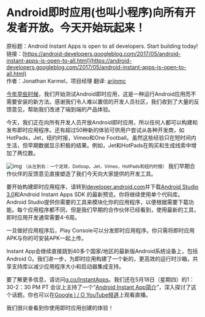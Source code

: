 # Android即时应用(也叫小程序)向所有开发者开放。今天开始玩起来！

原标题：Android Instant Apps is open to all developers. Start building today!   
链接：[https://android-developers.googleblog.com/2017/05/android-instant-apps-is-open-to-all.html](https://android-developers.googleblog.com/2017/05/android-instant-apps-is-open-to-all.html)  
作者：Jonathan Karmel，项目经理
翻译: [arjinmc](https://github.com/arjinmc)  

[今年早些时候](https://android-developers.googleblog.com/2017/01/android-instant-apps-starts-initial.html)，我们开始测试Android即时应用，这是一种运行Android应用而不需要安装的新方法。感谢我们令人难以置信的开发人员社区，我们收到了大量的反馈意见，帮助我们改进了端到端的产品体验。

今天，我们正在向所有开发人员开放Android即时应用，所以任何人都可以构建和发布即时应用程序。还有超过50种新的体验可供用户尝试从各种开发商，如HotPads，Jet，纽约时报，Vimeo和One Football。虽然这些经验只在短时间内生活，但早期数据显示积极的结果。例如，Jet和HotPads在购买和生成线索中增加了两位数。

![img](../images/2017.5.17.instantapp.gif) 
<small>（从左到右：一个足球，Dotloop，Jet，Vimeo，HotPads和纽约时报）</small>
我们早期合作伙伴的反馈意见直接塑造了我们今天向大家提供的开发工具。

要开始构建即时应用程序，请转到[developer.android.com](https://developer.android.com/index.html)并下载[Android Studio 3.0](http://android-developers.googleblog.com/2017/05/android-studio-3-0-canary1.html)和Android Instant Apps SDK 的最新预览。你将继续使用单个代码库。Android Studio提供你需要的工具来模块化你的应用程序，以便根据需要下载功能。每个应用程序都不同，但是我们早期的合作伙伴已经看到，使用最新的工具，即时应用开发通常需要4-6周。

一旦做好应用程序后，Play Console可以分发即时应用程序。你只需将即时应用APK与你的可安装APK一起上传。

Instant App会继续直接跳到40多个国家/地区的最新版Android系统设备上，包括Android O。我们进一步，为即时应用构建了一个新的，更高效的运行时沙箱，共享支持库以减少应用程序大小和启动器集成支持。

要了解更多信息，请访问[g.co/InstantApps](g.co/InstantApps)。我们还在5月18日（星期四）的1：30-2：30 PM PT 会议上主持了一个“[Android Instant App简介](https://events.google.com/io/schedule/?section=may-18&sid=bb2dcc45-c5c7-4aa5-8046-754e1b703432)”，深入探讨了这个话题。你也可以在[Google I / O YouTube频道](https://events.google.com/io/)上观看直播。

我们很兴奋看到你使用即时应用创建的体验！